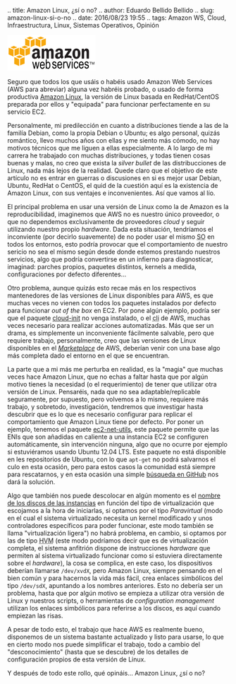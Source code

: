 .. title: Amazon Linux, ¿sí o no?
.. author: Eduardo Bellido Bellido
.. slug: amazon-linux-si-o-no
.. date: 2016/08/23 19:55
.. tags: Amazon WS, Cloud, Infraestructura, Linux, Sistemas Operativos, Opinión

<img src='/images/AmazonWebservices.png' alt='Amazon Web Services' class='align-left' height='80' width='200'/>

Seguro que todos los que usáis o habéis usado Amazon Web Services (AWS para abreviar) alguna vez habréis probado, o usado de forma productiva [Amazon Linux](https://aws.amazon.com/es/amazon-linux-ami/), la versión de Linux basada en RedHat/CentOS preparada por ellos y "equipada" para funcionar perfectamente en su servicio EC2.

Personalmente, mi predilección en cuanto a distribuciones tiende a las de la familía Debian, como la propia Debian o Ubuntu; es algo personal, quizás romántico, llevo muchos años con ellas y me siento más cómodo, no hay motivos técnicos que me liguen a ellas especialmente. A lo largo de mi carrera he trabajado con muchas distribuciones, y todas tienen cosas buenas y malas, no creo que exista la _silver bullet_ de las distribucciones de Linux, nada más lejos de la realidad. Quede claro que el objetivo de este artículo no es entrar en guerras o discusiones en si es mejor usar Debian, Ubuntu, RedHat o CentOS, el quid de la cuestión aquí es la existencia de Amazon Linux, con sus ventajes e inconvenientes. Así que vamos al lío.

<!-- TEASER_END -->

El principal problema en usar una versión de Linux como la de Amazon es la reproducibilidad, imaginemos que AWS no es nuestro único proveedor, o que no dependemos exclusivamente de proveedores _cloud_ y seguir utilizando nuestro propio _hardware_. Dada esta situación, tendríamos el inconviente (por decirlo suavemente) de no poder usar el mismo <abbr title="Sistema Operativo">SO</abbr> en todos los entornos, esto podría provocar que el comportamiento de nuestro sericio no sea el mismo según desde donde estemos prestando nuestros servicios, algo que podría convertirse en un infierno para diagnosticar, imaginad: parches propios, paquetes distintos, kernels a medida, configuraciones por defecto diferentes...

Otro problema, aunque quizás esto recae más en los respectivos mantenedores de las versiones de Linux disponibles para AWS, es que muchas veces no vienen con todos los paquetes instalados por defecto para funcionar _out of the box_ en EC2. Por pone algún ejemplo, podría ser que el paquete [cloud-init](https://cloudinit.readthedocs.io/) no venga instalado, o el <abbr title="Command line interface">cli</abbr> de AWS, muchas veces necesario para realizar acciones automatizadas. Más que ser un drama, es simplemente un inconveniente fácilmente salvable, pero que requiere trabajo, personalmente, creo que las versiones de Linux disponibles en el [_Marketplace_](https://aws.amazon.com/marketplace) de AWS, deberían venir con una base algo más completa dado el entorno en el que se encuentran.

La parte que a mi más me perturba en realidad, es la "magia" que muchas veces hace Amazon Linux, que no echas a faltar hasta que por algún motivo tienes la necesidad (o el requerimiento) de tener que utilizar otra versión de Linux. Pensaréis, nada que no sea adaptable/replicable seguramente, por supuesto, pero volvemos a lo mismo, requiere más trabajo, y sobretodo, investigación, tendremos que investigar hasta descubrir que es lo que es necesario configurar para replicar el comportamiento que Amazon Linux tiene por defecto. Por poner un ejemplo, tenemos el paquete [ec2-net-utils](http://docs.aws.amazon.com/AWSEC2/latest/UserGuide/using-eni.html#ec2-net-utils), este paquete permite que las ENIs que son añadidas en caliente a una instancia EC2 se configuren automáticamente, sin intervención ninguna, algo que no ocurre por ejemplo si estuviéramos usando Ubuntu 12.04 LTS. Este paquete no está disponible en les repositorios de Ubuntu, con lo que `apt-get` no podrá salvarnos el culo en esta ocasión, pero para estos casos la comunidad está siempre para rescatarnos, y en esta ocasión una simple [búsqueda en GitHub](https://github.com/search?q=ec2+net+ubuntu&ref=searchresults&type=Repositories&utf8=%E2%9C%93) nos dará la solución.

Algo que también nos puede descolocar en algún momento es el [nombre de los discos de las instancias](http://docs.aws.amazon.com/AWSEC2/latest/UserGuide/device_naming.html) en función del tipo de virtualización que escojamos a la hora de iniciarlas, si optamos por el tipo _Paravirtual_ (modo en el cual el sistema virtualizado necesita un kernel modificado y unos controladores específicos para poder funcionar, este modo también se llama "virtualización ligera") no habrá problema, en cambio, si optamos por las de tipo <abbr title="Hardware Virtual Machine">HVM</abbr> (este modo podríamos decir que es de virtualización completa, el sistema anfitrión dispone de instrucciones _hardware_ que permiten al sistema virtualizado funcionar como si estuviera directamente sobre el _hardware_), la cosa se complica, en este caso, los dispositivos deberían llamarse `/dev/xvdX`, pero Amazon Linux, siempre pensando en el bien común y para hacernos la vida más fácil, crea enlaces simbólicos del tipo `/dev/sdX`, apuntando a los nombres anteriores. Esto no debería ser un problema, hasta que por algún motivo se empieza a utilizar otra versión de Linux y nuestros scripts, o herramientas de _configuration management_ utilizan los enlaces simbólicos para referirse a los discos, es aquí cuando empiezan las risas.

A pesar de todo esto, el trabajo que hace AWS es realmente bueno, disponemos de un sistema bastante actualizado y listo para usarse, lo que en cierto modo nos puede simplificar el trabajo, todo a cambio del "desconocimiento" (hasta que se descubre) de los detalles de configuración propios de esta versión de Linux.

Y después de todo este rollo, qué opináis... Amazon Linux, ¿sí o no?

